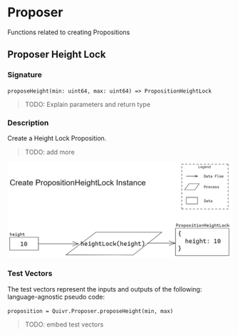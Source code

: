 # Proposer 

Functions related to creating Propositions

## Proposer Height Lock

### Signature

` proposeHeight(min: uint64, max: uint64) => PropositionHeightLock `

> TODO: Explain parameters and return type

### Description

Create a Height Lock Proposition.

> TODO: add more

![diagram](./assets/Proposer_proposeHeight.png)

### Test Vectors

The test vectors represent the inputs and outputs of the following: language-agnostic pseudo code:

` proposition = Quivr.Proposer.proposeHeight(min, max) `

> TODO: embed test vectors

